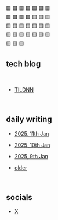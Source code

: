 🟩 🟩 🟩 🟩 🟩 🟩 🟩   <br>
🟩 🟩 🟩 🟩 🟨 🟨 🟨  <br>
🟨 🟨 🟨 🟨 🟨 🟨 🟨  <br>
🟨 🟨 🟨 🟨 🟨 🟨 🟨  <br>
🟨 🟨 🟨  <br>


## tech blog

<br>

- [TILDNN](https://attentionmech.github.io/TILDNN)

<br>

## daily writing

- [2025, 11th Jan](2025/0111.md)

- [2025, 10th Jan](2025/0110.md)

- [2025, 9th Jan](2025/0109.md)

- [older](https://github.com/attentionmech/ammusings/tree/main/2025)

<br>

## socials

- [X](https://x.com/attentionmech)

